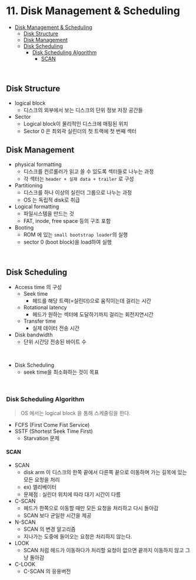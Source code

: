 # 11. Disk Management & Scheduling

<!-- TOC -->

- [Disk Management & Scheduling](#disk-management--scheduling)
    - [Disk Structure](#disk-structure)
    - [Disk Management](#disk-management)
    - [Disk Scheduling](#disk-scheduling)
        - [Disk Scheduling Algorithm](#disk-scheduling-algorithm)
            - [SCAN](#scan)

<!-- /TOC -->

<br>

## Disk Structure

- logical block
    - 디스크의 외부에서 보는 디스크의 단위 정보 저장 공간들
- Sector
    - Logical block이 물리적인 디스크에 매핑된 위치
    - Sector 0 은 최외곽 실린더의 첫 트랙에 첫 번째 섹터

## Disk Management

- physical formatting
    - 디스크를 컨르롤러가 읽고 쓸 수 있도록 섹터들로 나누는 과정
    - 각 섹터는 `header + 실제 data + trailer` 로 구성
- Partitioning
    - 디스크를 하나 이상의 실린더 그룹으로 나누는 과정
    - OS 는 독립적 disk로 취급
- Logical formatting
    - 파일시스템을 만드는 것
    - FAT, inode, free space 등의 구조 포함
- Booting
    - ROM 에 있는 `small bootstrap loader`의 실행
    - sector 0 (boot block)을 load하여 실행

<br>

## Disk Scheduling

- Access time 의 구성
    - Seek time
        - 헤드를 해당 트랙(=실린더)으로 움직이는데 걸리는 시간
    - Rotational latency
        - 헤드가 원하는 섹터에 도달하기까지 걸리는 회전지연시간
    - Transfer time
        - 실제 데이터 전송 시간
- Disk bandwidth
    - 단위 시간당 전송된 바이트 수

<br>

- Disk Scheduling
    - seek time을 최소화하는 것이 목표

<br>

### Disk Scheduling Algorithm

> OS 에서는 logical block 을 통해 스케줄링을 한다.

- FCFS (First Come Fist Service)
- SSTF (Shortest Seek Time First)
    - Starvation 문제

#### SCAN

- SCAN
    - disk arm 이 디스크의 한쪽 끝에서 다른쪽 끝으로 이동하며 가는 길목에 있는 모든 요청을 처리
    - ex) 엘리베이터
    - 문제점 : 실린더 위치에 따라 대기 시간이 다름
- C-SCAN
    - 헤드가 한쪽으로 이동할 때만 모든 요청을 처리하고 다시 돌아감
    - SCAN 보다 균일한 시간을 제공
- N-SCAN
    - SCAN 의 변경 알고리즘
    - 지나가는 도중에 들어오는 요청은 처리하지 않는다.
- LOOK
    - SCAN 처럼 헤드가 이동하다가 처리할 요청이 없으면 끝까지 이동하지 않고 그냥 돌아감
- C-LOOK
    - C-SCAN 의 응용버전

<br>
